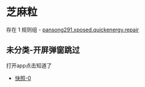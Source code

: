 # 芝麻粒

存在 1 规则组 - [pansong291.xposed.quickenergy.repair](/src/apps/pansong291.xposed.quickenergy.repair.ts)

## 未分类-开屏弹窗跳过

打开app点击知道了

- [快照-0](https://i.gkd.li/i/13445477)

